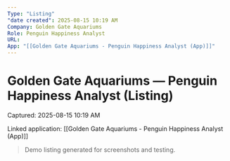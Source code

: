 ```yaml
---
Type: "Listing"
"date created": 2025-08-15 10:19 AM
Company: Golden Gate Aquariums
Role: Penguin Happiness Analyst
URL:
App: "[[Golden Gate Aquariums - Penguin Happiness Analyst (App)]]"
---
```

# Golden Gate Aquariums — Penguin Happiness Analyst (Listing)

Captured: 2025-08-15 10:19 AM

Linked application: [[Golden Gate Aquariums - Penguin Happiness Analyst (App)]]

> Demo listing generated for screenshots and testing.
